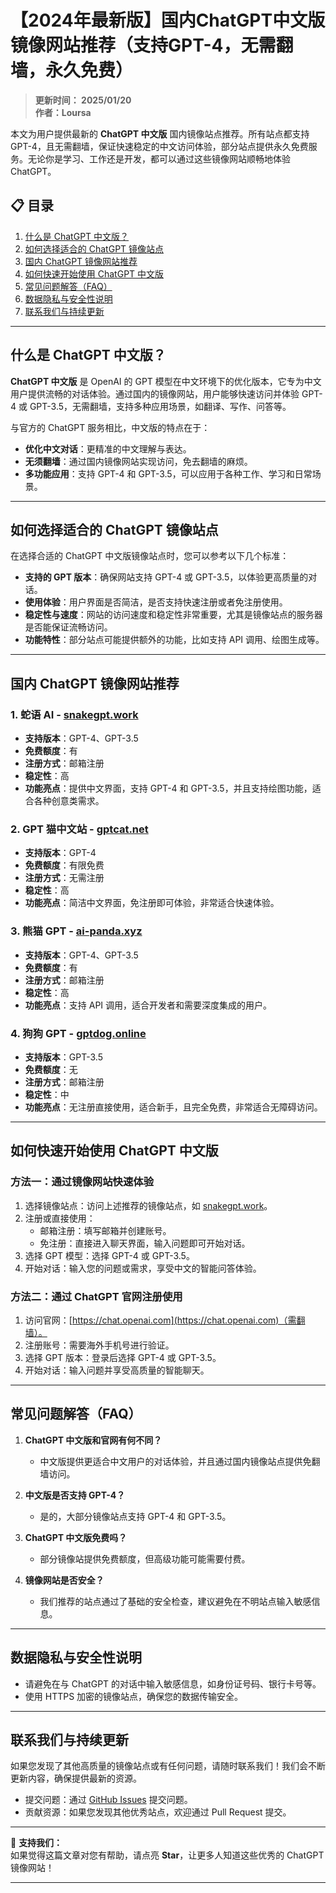 # 【2024年最新版】国内ChatGPT中文版镜像网站推荐（支持GPT-4，无需翻墙，永久免费）

> **更新时间： 2025/01/20**  
> **作者：Loursa**

本文为用户提供最新的 **ChatGPT 中文版** 国内镜像站点推荐。所有站点都支持 GPT-4，且无需翻墙，保证快速稳定的中文访问体验，部分站点提供永久免费服务。无论你是学习、工作还是开发，都可以通过这些镜像网站顺畅地体验 ChatGPT。

## 📋 目录
1. [什么是 ChatGPT 中文版？](#什么是-chatgpt-中文版)
2. [如何选择适合的 ChatGPT 镜像站点](#如何选择适合的-chatgpt-镜像站点)
3. [国内 ChatGPT 镜像网站推荐](#国内-chatgpt-镜像网站推荐)
4. [如何快速开始使用 ChatGPT 中文版](#如何快速开始使用-chatgpt-中文版)
5. [常见问题解答（FAQ）](#常见问题解答faq)
6. [数据隐私与安全性说明](#数据隐私与安全性说明)
7. [联系我们与持续更新](#联系我们与持续更新)

---

## 什么是 ChatGPT 中文版？

**ChatGPT 中文版** 是 OpenAI 的 GPT 模型在中文环境下的优化版本，它专为中文用户提供流畅的对话体验。通过国内的镜像网站，用户能够快速访问并体验 GPT-4 或 GPT-3.5，无需翻墙，支持多种应用场景，如翻译、写作、问答等。

与官方的 ChatGPT 服务相比，中文版的特点在于：
- **优化中文对话**：更精准的中文理解与表达。
- **无须翻墙**：通过国内镜像网站实现访问，免去翻墙的麻烦。
- **多功能应用**：支持 GPT-4 和 GPT-3.5，可以应用于各种工作、学习和日常场景。

---

## 如何选择适合的 ChatGPT 镜像站点

在选择合适的 ChatGPT 中文版镜像站点时，您可以参考以下几个标准：
- **支持的 GPT 版本**：确保网站支持 GPT-4 或 GPT-3.5，以体验更高质量的对话。
- **使用体验**：用户界面是否简洁，是否支持快速注册或者免注册使用。
- **稳定性与速度**：网站的访问速度和稳定性非常重要，尤其是镜像站点的服务器是否能保证流畅访问。
- **功能特性**：部分站点可能提供额外的功能，比如支持 API 调用、绘图生成等。

---

## 国内 ChatGPT 镜像网站推荐

### 1. **蛇语 AI** - [snakegpt.work](https://snakegpt.work)
- **支持版本**：GPT-4、GPT-3.5
- **免费额度**：有
- **注册方式**：邮箱注册
- **稳定性**：高
- **功能亮点**：提供中文界面，支持 GPT-4 和 GPT-3.5，并且支持绘图功能，适合各种创意类需求。

### 2. **GPT 猫中文站** - [gptcat.net](https://gptcat.net)
- **支持版本**：GPT-4
- **免费额度**：有限免费
- **注册方式**：无需注册
- **稳定性**：高
- **功能亮点**：简洁中文界面，免注册即可体验，非常适合快速体验。

### 3. **熊猫 GPT** - [ai-panda.xyz](https://ai-panda.xyz)
- **支持版本**：GPT-4、GPT-3.5
- **免费额度**：有
- **注册方式**：邮箱注册
- **稳定性**：高
- **功能亮点**：支持 API 调用，适合开发者和需要深度集成的用户。

### 4. **狗狗 GPT** - [gptdog.online](https://gptdog.online)
- **支持版本**：GPT-3.5
- **免费额度**：无
- **注册方式**：邮箱注册
- **稳定性**：中
- **功能亮点**：无注册直接使用，适合新手，且完全免费，非常适合无障碍访问。

---

## 如何快速开始使用 ChatGPT 中文版

### 方法一：通过镜像网站快速体验
1. 选择镜像站点：访问上述推荐的镜像站点，如 [snakegpt.work](https://snakegpt.work)。
2. 注册或直接使用：
   - 邮箱注册：填写邮箱并创建账号。
   - 免注册：直接进入聊天界面，输入问题即可开始对话。
3. 选择 GPT 模型：选择 GPT-4 或 GPT-3.5。
4. 开始对话：输入您的问题或需求，享受中文的智能问答体验。

### 方法二：通过 ChatGPT 官网注册使用
1. 访问官网：[https://chat.openai.com](https://chat.openai.com)（需翻墙）。
2. 注册账号：需要海外手机号进行验证。
3. 选择 GPT 版本：登录后选择 GPT-4 或 GPT-3.5。
4. 开始对话：输入问题并享受高质量的智能聊天。

---

## 常见问题解答（FAQ）

1. **ChatGPT 中文版和官网有何不同？**
   - 中文版提供更适合中文用户的对话体验，并且通过国内镜像站点提供免翻墙访问。

2. **中文版是否支持 GPT-4？**
   - 是的，大部分镜像站点支持 GPT-4 和 GPT-3.5。

3. **ChatGPT 中文版免费吗？**
   - 部分镜像站提供免费额度，但高级功能可能需要付费。

4. **镜像网站是否安全？**
   - 我们推荐的站点通过了基础的安全检查，建议避免在不明站点输入敏感信息。

---

## 数据隐私与安全性说明

- 请避免在与 ChatGPT 的对话中输入敏感信息，如身份证号码、银行卡号等。
- 使用 HTTPS 加密的镜像站点，确保您的数据传输安全。

---

## 联系我们与持续更新

如果您发现了其他高质量的镜像站点或有任何问题，请随时联系我们！我们会不断更新内容，确保提供最新的资源。

- 提交问题：通过 [GitHub Issues](https://github.com/your-repo/issues) 提交问题。
- 贡献资源：如果您发现其他优秀站点，欢迎通过 Pull Request 提交。

---

🌟 **支持我们：**  
如果觉得这篇文章对您有帮助，请点亮 **Star**，让更多人知道这些优秀的 ChatGPT 镜像网站！

---

